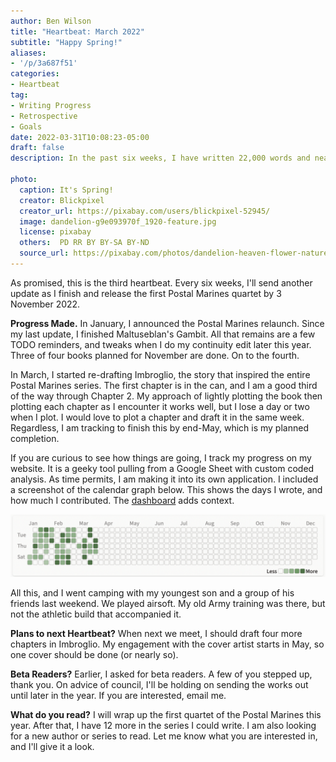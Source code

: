 ```yaml
---
author: Ben Wilson
title: "Heartbeat: March 2022"
subtitle: "Happy Spring!"
aliases: 
- '/p/3a687f51'
categories:
- Heartbeat
tag:
- Writing Progress
- Retrospective
- Goals
date: 2022-03-31T10:08:23-05:00
draft: false
description: In the past six weeks, I have written 22,000 words and nearly finished the third book in the first Postal Marines quartet.

photo:
  caption: It's Spring!
  creator: Blickpixel
  creator_url: https://pixabay.com/users/blickpixel-52945/
  image: dandelion-g9e093970f_1920-feature.jpg
  license: pixabay
  others:  PD RR BY BY-SA BY-ND
  source_url: https://pixabay.com/photos/dandelion-heaven-flower-nature-463928/
---
```


As promised, this is the third heartbeat. Every six weeks, I'll send another update as I finish and release the first Postal Marines quartet by 3 November 2022.

**Progress Made.** In January, I announced the Postal Marines relaunch. Since my last update, I finished Maltuseblan's Gambit. All that remains are a few TODO reminders, and tweaks when I do my continuity edit later this year. Three of four books planned for November are done. On to the fourth.

In March, I started re-drafting Imbroglio, the story that inspired the entire Postal Marines series. The first chapter is in the can, and I am a good third of the way through Chapter 2. My approach of lightly plotting the book then plotting each chapter as I encounter it works well, but I lose a day or two when I plot. I would love to plot a chapter and draft it in the same week. Regardless, I am tracking to finish this by end-May, which is my planned completion.

If you are curious to see how things are going, I track my progress on my website. It is a geeky tool pulling from a Google Sheet with custom coded analysis. As time permits, I am making it into its own application. I included a screenshot of the calendar graph below. This shows the days I wrote, and how much I contributed. The [dashboard](/dashboard) adds context.

![Calendar Graph screenshot](./calendar-graph-screenshot-2022-03-28.png)

All this, and I went camping with my youngest son and a group of his friends last weekend. We played airsoft. My old Army training was there, but not the athletic build that accompanied it.

**Plans to next Heartbeat?** When next we meet, I should draft four more chapters in Imbroglio. My engagement with the cover artist starts in May, so one cover should be done (or nearly so).

**Beta Readers?** Earlier, I asked for beta readers. A few of you stepped up, thank you. On advice of council, I'll be holding on sending the works out until later in the year. If you are interested, email me.

**What do you read?** I will wrap up the first quartet of the Postal Marines this year. After that, I have 12 more in the series I could write. I am also looking for a new author or series to read. Let me know what you are interested in, and I'll give it a look.
